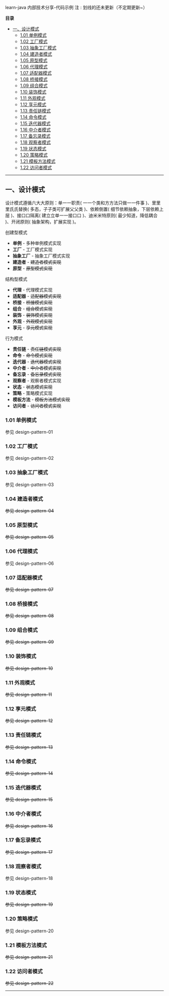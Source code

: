 learn-java
内部技术分享-代码示例
注 : 划线的还未更新（不定期更新~）

**目录**

  - [一、设计模式](#一设计模式)
    - [1.01 单例模式](#101-单例模式)
    - [1.02 工厂模式](#102-工厂模式)
    - [1.03 抽象工厂模式](#103-抽象工厂模式)
    - [1.04 建造者模式](#104-建造者模式)
    - [1.05 原型模式](#105-原型模式)
    - [1.06 代理模式](#106-代理模式)
    - [1.07 适配器模式](#107-适配器模式)
    - [1.08 桥接模式](#108-桥接模式)
    - [1.09 组合模式](#109-组合模式)
    - [1.10 装饰模式](#110-装饰模式)
    - [1.11 外观模式](#111-外观模式)
    - [1.12 享元模式](#112-享元模式)
    - [1.13 责任链模式](#113-责任链模式)
    - [1.14 命令模式](#114-命令模式)
    - [1.15 迭代器模式](#115-迭代器模式)
    - [1.16 中介者模式](#116-中介者模式)
    - [1.17 备忘录模式](#117-备忘录模式)
    - [1.18 观察者模式](#118-观察者模式)
    - [1.19 状态模式](#119-状态模式)
    - [1.20 策略模式](#120-策略模式)
    - [1.21 模板方法模式](#121-模板方法模式)
    - [1.22 访问者模式](#122-访问者模式)

---

## 一、设计模式

设计模式遵循六⼤大原则：单⼀一职责( ⼀一个类和⽅方法只做⼀一件事 )、⾥里里⽒氏替换( 多态，⼦子类可扩展⽗父类 )、依赖倒置( 细节依赖抽象，下层依赖上层 )、接⼝口隔离( 建⽴立单⼀一接⼝口 )、迪⽶米特原则( 最少知道，降低耦合 )、开闭原则( 抽象架构，扩展实现 )。

创建型模式
- **单例** - 多种单例模式实现
- **工厂** - 工厂模式实现
- **抽象工厂** - 抽象工厂模式实现
- **建造者** - ~~建造者模式实现~~
- **原型** - ~~原型模式实现~~

结构型模式
- **代理** - 代理模式实现
- **适配器** - ~~适配器模式实现~~
- **桥接** - ~~桥接模式实现~~
- **组合** - ~~组合模式实现~~
- **装饰** - ~~装饰模式实现~~
- **外观** - ~~外观模式实现~~
- **享元** - ~~享元模式实现~~

行为模式
- **责任链** - ~~责任链模式实现~~
- **命令** - ~~命令模式实现~~
- **迭代器** - ~~迭代器模式实现~~
- **中介者** - ~~中介者模式实现~~
- **备忘录** - ~~备忘录模式实现~~
- **观察者** - 观察者模式实现
- **状态** - ~~状态模式实现~~
- **策略** - 策略模式实现
- **模板方法** - ~~模板方法模式实现~~
- **访问者** - ~~访问者模式实现~~


### 1.01 单例模式

参见 design-pattern-01

### 1.02 工厂模式

参见 design-pattern-02

### 1.03 抽象工厂模式

参见 design-pattern-03

### 1.04 建造者模式

~~参见 design-pattern-04~~

### 1.05 原型模式

~~参见 design-pattern-05~~

### 1.06 代理模式

参见 design-pattern-06

### 1.07 适配器模式

~~参见 design-pattern-07~~

### 1.08 桥接模式

~~参见 design-pattern-08~~

### 1.09 组合模式

~~参见 design-pattern-09~~

### 1.10 装饰模式

~~参见 design-pattern-10~~

### 1.11 外观模式

~~参见 design-pattern-11~~

### 1.12 享元模式

~~参见 design-pattern-12~~

### 1.13 责任链模式

~~参见 design-pattern-13~~

### 1.14 命令模式

~~参见 design-pattern-14~~

### 1.15 迭代器模式

~~参见 design-pattern-15~~

### 1.16 中介者模式

~~参见 design-pattern-16~~

### 1.17 备忘录模式

~~参见 design-pattern-17~~

### 1.18 观察者模式

参见 design-pattern-18

### 1.19 状态模式

~~参见 design-pattern-19~~

### 1.20 策略模式

参见 design-pattern-20

### 1.21 模板方法模式

~~参见 design-pattern-21~~

### 1.22 访问者模式

~~参见 design-pattern-22~~

---

